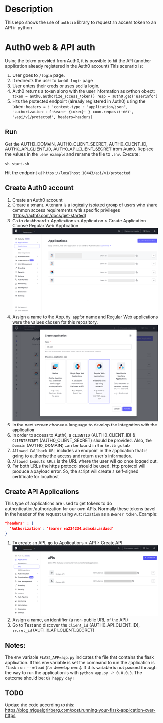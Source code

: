 # Description
This repo shows the use of `authlib` library to request an access token to an API in python

# Auth0 web & API auth 
 
Using the token provided from Auth0, it is possible to hit the API (another application already registered in the Auth0 account) 
This scenario is:
1. User goes to `/login` page.
2. It redirects the user to `Auth0 login` page
3. User enters their creds or uses socila login.
4. Auth0 returns a token along with the user information as python object:
   ``token = auth0.authorize_access_token()
    resp = auth0.get('userinfo')``
5. Hits the protected endpoint (already registered in Auth0) using the token:
   ``headers = {
        'content-type': "application/json",
        'authorization': f"Bearer {token}"
    }
    conn.request("GET", "/api/v1/protected", headers=headers)``

## Run
Get the AUTH0_DOMAIN, AUTH0_CLIENT_SECRET, AUTH0_CLIENT_ID, AUTH0_API_CLIENT_ID, AUTH0_API_CLIENT_SECRET from Auth0. Replace the values in the `.env.example` and rename the file to `.env`. Execute:
```shell
sh start.sh
```

Hit the endpoint at `https://localhost:10443/api/v1/protected`

## Create Auth0 account

1. Create an Auth0 account
2. Create a tenant. A tenant is a logically isolated group of users who share common access requirements with specific privileges (https://auth0.com/docs/get-started)
3. Go to dashboard > Applications > Application > Create Application. Choose Regular Web Application
![Applications in Auth0 menu](images/menu.png)
4. Assign a name to the App. `My app`for name and Regular Web applications were the values chosen for this repository. 
![Applications in Auth0 menu](images/create_app.png)
5. In the next screen choose a language to develop the integration with the application
6. In order to access to Auth0, a `CLIENTID` (AUTH0_CLIENT_ID) & `CLIENTSECRET` (AUTH0_CLIENT_SECRET) should be provided. Also, the `Domain` (AUTH0_DOMAIN) can be found in the `Settings` tab.
7. `Allowed Callback URL` includes an endpoint in the application that is going to authorise the access and return user's information.
8. `Allowed Logouts URLs` is the URL where the user will go once logged out.
9. For both URLs the https protocol should be used. http protocol will produce a payload error. So, the script will create a self-signed certificate for localhost

## Create API Applications

This type of applications are used to get tokens to do authentication/authorization for our own APIs. 
Normally these tokens travel in the header of the request using `Autorization` as a `Bearer token`. Example:
```json
"headers" : {
  'Authorization': 'Bearer ea234234.adasda.asdasd'
}
```

1. To create an API, go to Applications > API > Create API
![API in Auth0 menu](images/create_api.png)
2. Assign a name, an identifier (a non-public URL of the API) 
3. Go to Test and discover the `client_id` (AUTH0_API_CLIENT_ID), `secret_id` (AUTH0_API_CLIENT_SECRET)

## Notes:

The env variable `FLASK_APP=app.py` indicates the file that contains the flask application. If this env variable is set the command to run the application is `flask run --reload` (for development). If this variable is not passed through the way to run the application is with `python app.py -h 0.0.0.0`.
The outcome should be: `Oh happy day!`

## TODO

Update the code according to this: https://blog.miguelgrinberg.com/post/running-your-flask-application-over-https